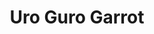 ---
published: true
title: 'Uro Guro Garrot'
collection: ailleurs
release_date: '2014-05-06 00:00:00'
image:
    user/pages/01.Emissions/ailleurs-50/ouiedire_ailleurs-50_cover-1.png: { name: ouiedire_ailleurs-50_cover-1.png, type: image/png, size: 404664, path: user/pages/01.Emissions/ailleurs-50/ouiedire_ailleurs-50_cover-1.png }
number: '50'
slug: ailleurs-50
taxonomy:
    dj: Goupil
    artist: [Amateur, 'Arbeid Adelt!', Crackboy, 'Die Gesunden', 'Lydia Lunch', Malaria!, 'Miro Miroe', 'Pete Shelley', 'Saâda Bonaire', 'Severed Heads', Sisterhood, 'The Cure', 'The Sisters Of Mercy', intro]
playlists:
    - { title: null, tracks: [{ timecode: '00:00:00', artists: [intro], title: '' }, { timecode: '00:00:02', artists: ['The Cure'], title: 'A Short Term Effect' }, { timecode: '00:04:11', artists: [Amateur], title: 'The eyes in the heat' }, { timecode: '00:08:40', artists: ['Lydia Lunch'], title: Spooky }, { timecode: '00:11:13', artists: ['Saâda Bonaire'], title: 'You Could Be More As You Are' }, { timecode: '00:17:04', artists: ['Pete Shelley'], title: 'Witness the change' }, { timecode: '00:21:44', artists: ['Miro Miroe'], title: 'Nights Of Arabia' }, { timecode: '00:28:07', artists: ['Arbeid Adelt!'], title: 'Death Disco' }, { timecode: '00:30:41', artists: ['Severed Heads'], title: 'Dead Eyes Open' }, { timecode: '00:36:54', artists: [Crackboy], title: Kiddo }, { timecode: '00:41:10', artists: [Sisterhood], title: 'Finland Red' }, { timecode: '00:49:15', artists: [Malaria!], title: 'Trash Me' }, { timecode: '00:53:21', artists: ['Die Gesunden'], title: Sometimes/Manchmal }, { timecode: '00:56:57', artists: ['The Sisters Of Mercy'], title: Emma }] }
presentation: ''
image_hd:
    user/pages/01.Emissions/ailleurs-50/ouiedire_ailleurs-50_cover_hd.png: { name: ouiedire_ailleurs-50_cover_hd.png, type: image/png, size: 404664, path: user/pages/01.Emissions/ailleurs-50/ouiedire_ailleurs-50_cover_hd.png }

---